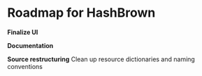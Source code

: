 # Roadmap for HashBrown

**Finalize UI**

**Documentation**

**Source restructuring** 
Clean up resource dictionaries and naming conventions

